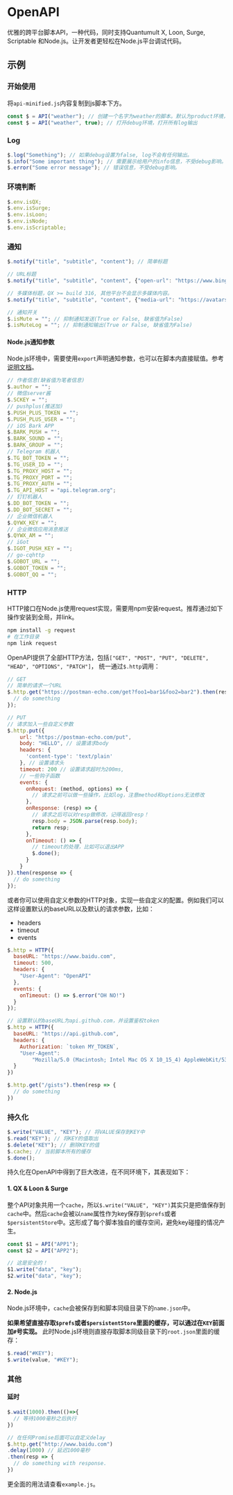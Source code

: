 # OpenAPI

优雅的跨平台脚本API，一种代码，同时支持Quantumult X, Loon, Surge, Scriptable 和Node.js。让开发者更轻松在Node.js平台调试代码。

## 示例

### 开始使用

将`api-minified.js`内容复制到js脚本下方。

```javascript
const $ = API("weather"); // 创建一个名字为weather的脚本。默认为product环境，抑制所有log输出，保持error信息。。
const $ = API("weather", true); // 打开debug环境，打开所有log输出
```

### Log

```javascript
$.log("Something"); // 如果debug设置为false, log不会有任何输出。
$.info("Some important thing"); // 需要展示给用户的info信息，不受debug影响。
$.error("Some error message"); // 错误信息，不受debug影响。
```

### 环境判断

```javascript
$.env.isQX;
$.env.isSurge;
$.env.isLoon;
$.env.isNode;
$.env.isScriptable;
```

### 通知

```javascript
$.notify("title", "subtitle", "content"); // 简单标题

// URL标题
$.notify("title", "subtitle", "content", {"open-url": "https://www.bing.com"});

// 多媒体标题，QX >= build 316, 其他平台不会显示多媒体内容。
$.notify("title", "subtitle", "content", {"media-url": "https://avatars.githubusercontent.com/u/88471740"});

// 通知开关
$.isMute = ""; // 抑制通知发送(True or False, 缺省值为False)
$.isMuteLog = ""; // 抑制通知输出(True or False, 缺省值为False)
```

#### Node.js通知参数
Node.js环境中，需要使用`export`声明通知参数，也可以在脚本内直接赋值。参考[说明文档](https://asvow.com/param)。

```javascript
// 作者信息(缺省值为笔者信息)
$.author = "";
// 微信server酱
$.SCKEY = "";
// pushplus(推送加)
$.PUSH_PLUS_TOKEN = "";
$.PUSH_PLUS_USER = "";
// iOS Bark APP
$.BARK_PUSH = "";
$.BARK_SOUND = "";
$.BARK_GROUP = "";
// Telegram 机器人
$.TG_BOT_TOKEN = "";
$.TG_USER_ID = "";
$.TG_PROXY_HOST = "";
$.TG_PROXY_PORT = "";
$.TG_PROXY_AUTH = "";
$.TG_API_HOST = "api.telegram.org";
// 钉钉机器人
$.DD_BOT_TOKEN = "";
$.DD_BOT_SECRET = "";
// 企业微信机器人
$.QYWX_KEY = "";
// 企业微信应用消息推送
$.QYWX_AM = "";
// iGot
$.IGOT_PUSH_KEY = "";
// go-cqhttp
$.GOBOT_URL = "";
$.GOBOT_TOKEN = "";
$.GOBOT_QQ = "";
```

### HTTP

HTTP接口在Node.js使用request实现，需要用npm安装request。推荐通过如下操作安装到全局，并link。

```bash
npm install -g request
# 在工作目录
npm link request
```

OpenAPI提供了全部HTTP方法，包括`["GET", "POST", "PUT", "DELETE", "HEAD", "OPTIONS", "PATCH"]`，
统一通过`$.http`调用：

```javascript
// GET
// 简单的请求一个URL
$.http.get("https://postman-echo.com/get?foo1=bar1&foo2=bar2").then(resp => {
  // do something
});

// PUT
// 请求加入一些自定义参数
$.http.put({
    url: "https://postman-echo.com/put",
    body: "HELLO", // 设置请求body
    headers: {
      'content-type': 'text/plain'
    }, // 设置请求头
    timeout: 200 // 设置请求超时为200ms,
    // 一些钩子函数
    events: {
      onRequest: (method, options) => {
        // 请求之前可以做一些操作，比如log，注意method和options无法修改
      },
      onResponse: (resp) => {
        // 请求之后可以对resp做修改，记得返回resp！
        resp.body = JSON.parse(resp.body);
        return resp;
      },
      onTimeout: () => {
        // timeout的处理，比如可以退出APP
        $.done();
      }
    }
}).then(response => {
  // do something
});
```

或者你可以使用自定义参数的HTTP对象，实现一些自定义的配置。例如我们可以这样设置默认的baseURL以及默认的请求参数，比如：

- headers
- timeout
- events



```javascript
$.http = HTTP({
  baseURL: "https://www.baidu.com",
  timeout: 500,
  headers: {
    "User-Agent": "OpenAPI"
  },
  events: {
    onTimeout: () => $.error("OH NO!")
  }
});
```


```javascript
// 设置默认的baseURL为api.github.com，并设置鉴权token
$.http = HTTP({
  baseURL: "https://api.github.com", 
  headers: {
    Authorization: `token MY_TOKEN`,
    "User-Agent":
        "Mozilla/5.0 (Macintosh; Intel Mac OS X 10_15_4) AppleWebKit/537.36 (KHTML, like Gecko) Chrome/81.0.4044.141 Safari/537.36"
  }
})

$.http.get("/gists").then(resp => {
  // do something
})
```

### 持久化

```javascript
$.write("VALUE", "KEY"); // 将VALUE保存到KEY中
$.read("KEY"); // 将KEY的值取出
$.delete("KEY"); // 删除KEY的值
$.cache; // 当前脚本所有的缓存
$.done();
```

持久化在OpenAPI中得到了巨大改进，在不同环境下，其表现如下：

#### 1. QX & Loon & Surge

整个API对象共用一个`cache`，所以`$.write("VALUE", "KEY")`其实只是把值保存到`cache`中。然后`cache`会被以`name`属性作为key保存到`$prefs`或者`$persistentStore`中。这形成了每个脚本独自的缓存空间，避免key碰撞的情况产生。

```javascript
const $1 = API("APP1");
const $2 = API("APP2");

// 这是安全的！
$1.write("data", "key");
$2.write("data", "key");
```

#### 2. Node.js

Node.js环境中，`cache`会被保存到和脚本同级目录下的`name.json`中。

**如果希望直接存取`$prefs`或者`$persistentStore`里面的缓存，可以通过在`KEY`前面加`#`号实现。** 此时Node.js环境则直接存取脚本同级目录下的`root.json`里面的缓存：

```javascript
$.read("#KEY");
$.write(value, "#KEY");
```

### 其他

#### 延时

```javascript
$.wait(1000).then(()=>{
  // 等待1000毫秒之后执行
})

// 在任何Promise后面可以自定义delay
$.http.get("http://www.baidu.com")
.delay(1000) // 延迟1000毫秒
.then(resp => {
  // do something with response.
})
```

更全面的用法请查看`example.js`。
